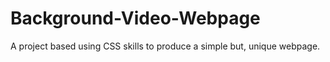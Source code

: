 # Background-Video-Webpage
A project based using CSS skills to produce a simple but, unique webpage.
